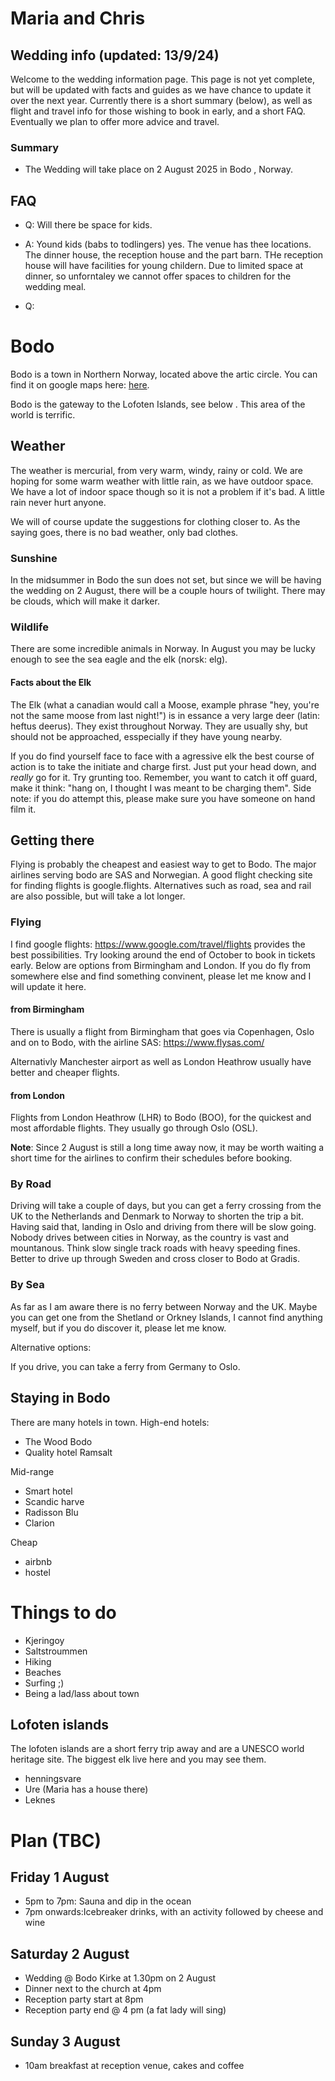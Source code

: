 # Maria and Chris 

## Wedding info (updated: 13/9/24)
Welcome to the wedding information page. This page is not yet complete, but will be updated with facts and guides as we have chance to update it over the next year. Currently there is a short summary (below), as well as flight and travel info for those wishing to book in early, and a short FAQ. Eventually we plan to offer more advice and travel.

### Summary
- The Wedding will take place on 2 August 2025 in <ref Bodo> Bodo </ref>, Norway.




## FAQ
- Q: Will there be space for kids.
- A: Yound kids (babs to todlingers) yes. The venue has thee locations. The dinner house, the reception house and the part barn. THe reception house will have facilities for young childern. Due to limited space at dinner, so unforntaley we cannot offer spaces to children for the wedding meal. 

- Q: 

# Bodo
Bodo is a town in Northern Norway, located above the artic circle. You can find it on google maps here: <a href="https://maps.app.goo.gl/4MSZEpyszJbVNWuM8"> here</a>.

Bodo is the gateway to the Lofoten Islands, see below <ref Lofoten>. This area of the world is terrific.

## Weather
The weather is mercurial, from very warm, windy, rainy or cold. We are hoping for some warm weather with little rain, as we have outdoor space. We have a lot of indoor space though so it is not a problem if it's bad. A little rain never hurt anyone.

We will of course update the suggestions for clothing closer to. As the saying goes, there is no bad weather, only bad clothes.

### Sunshine
In the midsummer in Bodo the sun does not set, but since we will be having the wedding on 2 August, there will be a couple hours of twilight. There may be clouds, which will make it darker. 

### Wildlife
There are some incredible animals in Norway. In August you may be lucky enough to see the sea eagle and the elk (norsk: elg). 

#### Facts about the Elk
The Elk (what a canadian would call a Moose, example phrase "hey, you're not the same moose from last night!") is in essance a very large deer (latin: heftus deerus). They exist throughout Norway. They are usually shy, but should not be approached, esspecially if they have young nearby.

If you do find yourself face to face with a agressive elk the best course of action is to take the initiate and charge first. Just put your head down, and _really_ go for it. Try grunting too. Remember, you want to catch it off guard, make it think: "hang on, I thought I was meant to be charging them". Side note: if you do attempt this, please make sure you have someone on hand film it.

## Getting there
Flying is probably the cheapest and easiest way to get to Bodo.
The major airlines serving bodo are SAS and Norwegian. A good flight checking site for finding flights is google.flights. 
Alternatives such as road, sea and rail are also possible, but will take a lot longer.

### Flying
I find google flights: https://www.google.com/travel/flights provides the best possibilities. Try looking around the end of October to book in tickets early. Below are options from Birmingham and London. If you do fly from somewhere else and find something convinent, please let me know and I will update it here.

#### from Birmingham
There is usually a flight from Birmingham that goes via Copenhagen, Oslo and on to Bodo, with the airline SAS: https://www.flysas.com/ 

Alternativly Manchester airport as well as London Heathrow usually have better and cheaper flights.

#### from London
Flights from London Heathrow (LHR) to Bodo (BOO), for the quickest and most affordable flights. They usually go through Oslo (OSL).

**Note**: Since 2 August is still a long time away now, it may be worth waiting a short time for the airlines to confirm their schedules before booking.

### By Road
Driving will take a couple of days, but you can get a ferry crossing from the UK to the Netherlands and Denmark to Norway to shorten the trip a bit. Having said that, landing in Oslo and driving from there will be slow going. Nobody drives between cities in Norway, as the country is vast and mountanous. Think slow single track roads with heavy speeding fines. Better to drive up through Sweden and cross closer to Bodo at Gradis.

### By Sea
As far as I am aware there is no ferry between Norway and the UK. Maybe you can get one from the Shetland or Orkney Islands, I cannot find anything myself, but if you do discover it, please let me know.

Alternative options:

If you drive, you can take a ferry from Germany to Oslo.

## Staying in Bodo
There are many hotels in town. 
High-end hotels:
- The Wood Bodo
- Quality hotel Ramsalt

Mid-range
- Smart hotel
- Scandic harve 
- Radisson Blu
- Clarion

Cheap
- airbnb
- hostel



# Things to do
- Kjeringoy
- Saltstroummen
- Hiking
- Beaches
- Surfing ;)
- Being a lad/lass about town

## Lofoten islands
The lofoten islands are a short ferry trip away and are a UNESCO world heritage site. The biggest elk live here and you may see them.
- henningsvare
- Ure (Maria has a house there)
- Leknes

# Plan (TBC)
## Friday 1 August
- 5pm to 7pm: Sauna and dip in the ocean
- 7pm onwards:Icebreaker drinks, with an activity followed by cheese and wine
## Saturday 2 August
- Wedding @ Bodo Kirke at 1.30pm on 2 August
- Dinner next to the church at 4pm
- Reception party start at 8pm
- Reception party end @ 4 pm (a fat lady will sing)
## Sunday 3 August
- 10am breakfast at reception venue, cakes and coffee
